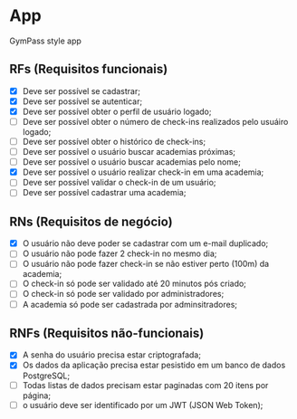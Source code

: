 # App

GymPass style app

## RFs (Requisitos funcionais)

- [x] Deve ser possível se cadastrar;
- [x] Deve ser possível se autenticar;
- [x] Deve ser possível obter o perfil de usuário logado;
- [ ] Deve ser possível obter o número de check-ins realizados pelo usuáiro logado;
- [ ] Deve ser possível obter o histórico de check-ins;
- [ ] Deve ser possível o usuário buscar academias próximas;
- [ ] Deve ser possível o usuário buscar academias pelo nome;
- [x] Deve ser possível o usuário realizar check-in em uma academia;
- [ ] Deve ser possível validar o check-in de um usuário;
- [ ] Deve ser possível cadastrar uma academia;

## RNs (Requisitos de negócio)

- [x] O usuário não deve poder se cadastrar com um e-mail duplicado;
- [ ] O usuário não pode fazer 2 check-in no mesmo dia;
- [ ] O usuário não pode fazer check-in se não estiver perto (100m) da academia;
- [ ] O check-in só pode ser validado até 20 minutos pós criado;
- [ ] O check-in só pode ser validado por administradores;
- [ ] A academia só pode ser cadastrada por adminsitradores;

## RNFs (Requisitos não-funcionais)

- [x] A senha do usuário precisa estar criptografada;
- [x] Os dados da aplicação precisa estar pesistido em um banco de dados PostgreSQL;
- [ ] Todas listas de dados precisam estar paginadas com 20 itens por página;
- [ ] o usuário deve ser identificado por um JWT (JSON Web Token);
